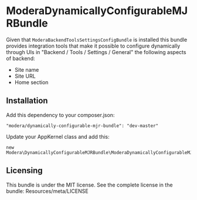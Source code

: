 # ModeraDynamicallyConfigurableMJRBundle

Given that `ModeraBackendToolsSettingsConfigBundle` is installed this bundle provides integration tools that make it possible
to configure dynamically through UIs in "Backend / Tools / Settings / General" the following aspects of backend:

 * Site name
 * Site URL
 * Home section

## Installation

Add this dependency to your composer.json:

    "modera/dynamically-configurable-mjr-bundle": "dev-master"

Update your AppKernel class and add this:

    new Modera\DynamicallyConfigurableMJRBundle\ModeraDynamicallyConfigurableMJRBundle(),

## Licensing

This bundle is under the MIT license. See the complete license in the bundle:
Resources/meta/LICENSE